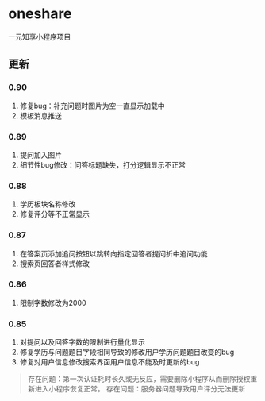 # oneshare
一元知享小程序项目
## 更新
### 0.90
1.  修复bug：补充问题时图片为空一直显示加载中
2.  模板消息推送
### 0.89
1.  提问加入图片
2.  细节性bug修改：问答标题缺失，打分逻辑显示不正常
### 0.88
1.  学历板块名称修改
2.  修复评分等不正常显示
### 0.87
1.  在答案页添加追问按钮以跳转向指定回答者提问折中追问功能
2.  搜索页回答者样式修改
### 0.86
1.  限制字数修改为2000
### 0.85
1.  对提问以及回答字数的限制进行量化显示
2.  修复学历与问题题目字段相同导致的修改用户学历问题题目改变的bug
3.  修复对用户信息修改搜索界面用户信息不能及时更新的bug

> 存在问题：第一次认证耗时长久或无反应，需要删除小程序从而删除授权重新进入小程序恢复正常。
> 存在问题：服务器问题导致用户评分无法更新